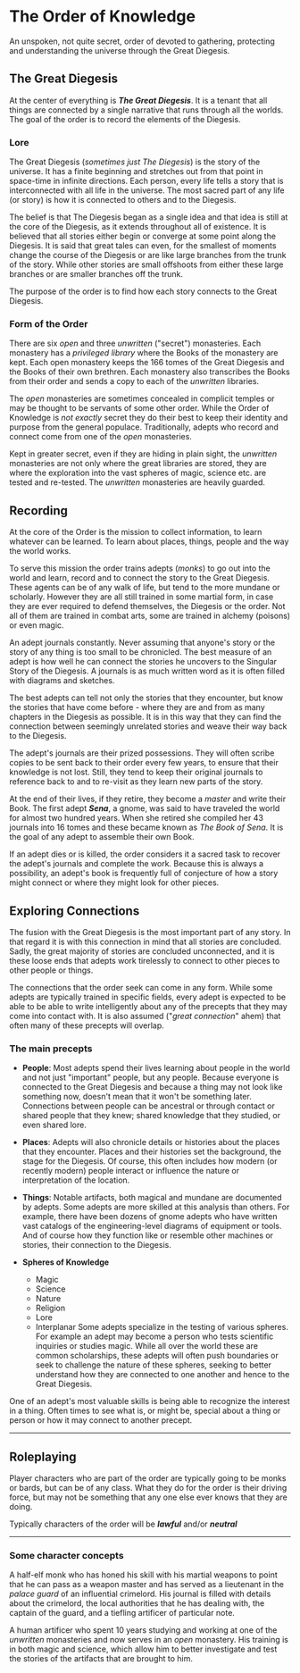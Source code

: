 # The Order of Knowledge

An unspoken, not quite secret, order of devoted to gathering, protecting and understanding the universe through the Great Diegesis.

## The Great Diegesis
At the center of everything is ***The Great Diegesis***. It is a tenant that all things are connected by a single narrative that runs through all the worlds. The goal of the order is to record the elements of the Diegesis.

### Lore
The Great Diegesis (*sometimes just The Diegesis*) is the story of the universe. It has a finite beginning and stretches out from that point in space-time in infinite directions. Each person, every life tells a story that is interconnected with all life in the universe. The most sacred part of any life (or story) is how it is connected to others and to the Diegesis.

The belief is that The Diegesis began as a single idea and that idea is still at the core of the Diegesis, as it extends throughout all of existence. It is believed that all stories either begin or converge at some point along the Diegesis. It is said that great tales can even, for the smallest of moments change the course of the Diegesis or are like large branches from the trunk of the story. While other stories are small offshoots from either these large branches or are smaller branches off the trunk.

The purpose of the order is to find how each story connects to the Great Diegesis.

### Form of the Order
There are six *open* and three *unwritten* ("secret") monasteries. Each monastery has a *privileged library* where the Books of the monastery are kept. Each open monastery keeps  the 166 tomes of the Great Diegesis and the Books of their own brethren. Each monastery also transcribes the Books from their order and sends a copy to each of the *unwritten* libraries.

The *open* monasteries are sometimes concealed in complicit temples or may be thought to be servants of some other order. While the Order of Knowledge is *not exactly* secret they do their best to keep their identity and purpose from the general populace. Traditionally, adepts who record and connect come from one of the *open* monasteries. 

Kept in greater secret, even if they are hiding in plain sight, the *unwritten* monasteries are not only where the great libraries are stored, they are where the exploration into the vast spheres of magic, science etc. are tested and re-tested. The *unwritten* monasteries are heavily guarded.

## Recording
At the core of the Order is the mission to collect information, to learn whatever can be learned. To learn about places, things, people and the way the world works. 

To serve this mission the order trains adepts (*monks*) to go out into the world and learn, record and to connect the story to the Great Diegesis. These agents can be of any walk of life, but tend to the more mundane or scholarly. However they are all still trained in some martial form, in case they are ever required to defend themselves, the Diegesis or the order. Not all of them are trained in combat arts, some are trained in alchemy (poisons) or even magic.

An adept journals constantly. Never assuming that anyone's story or the story of any thing is too small to be chronicled. The best measure of an adept is how well he can connect the stories he uncovers to the Singular Story of the Diegesis. A journals is as much written word as it is often filled with diagrams and sketches. 

The best adepts can tell not only the stories that they encounter, but know the stories that have come before - where they are and from as many chapters in the Diegesis as possible. It is in this way that they can find the connection between seemingly unrelated stories and weave their way back to the Diegesis.

The adept's journals are their prized possessions. They will often scribe copies to be sent back to their order every few years, to ensure that their knowledge is not lost. Still, they tend to keep their original journals to reference back to and to re-visit as they learn new parts of the story.

At the end of their lives, if they retire, they become a *master* and write their Book. The first adept ***Sena***, a gnome, was said to have traveled the world for almost two hundred years. When she retired she compiled her 43 journals into 16 tomes and these became known as *The Book of Sena*. It is the goal of any adept to assemble their own Book.

If an adept dies or is killed, the order considers it a sacred task to recover the adept's journals and complete the work. Because this is always a possibility, an adept's book is frequently full of conjecture of how a story might connect or where they might look for other pieces.

## Exploring Connections
The fusion with the Great Diegesis is the most important part of any story. In that regard it is with this connection in mind that all stories are concluded. Sadly, the great majority of stories are concluded unconnected, and it is these loose ends that adepts work tirelessly to connect to other pieces to other people or things.

The connections that the order seek can come in any form. While some adepts are typically trained in specific fields, every adept is expected to be able to be able to write intelligently about any of the precepts that they may come into contact with. It is also assumed ("*great connection*" ahem) that often many of these precepts will overlap.

### The main precepts
* **People**: Most adepts spend their lives learning about people in the world and not just "important" people, but any people. Because everyone is connected to the Great Diegesis and because a thing may not look like something now, doesn't mean that it won't be something later. Connections between people can be ancestral or through contact or shared people that they knew; shared knowledge that they studied, or even shared lore.

* **Places**: Adepts will also chronicle details or histories about the places that they encounter. Places and their histories set the background, the stage for the Diegesis. Of course, this often includes how modern (or recently modern) people interact or influence the nature or interpretation of the location.

* **Things**: Notable artifacts, both magical and mundane are documented by adepts. Some adepts are more skilled at this analysis than others. For example, there have been dozens of gnome adepts who have written vast catalogs of the engineering-level diagrams of equipment or tools. And of course how they function like or resemble other machines or stories, their connection to the Diegesis.

* **Spheres of Knowledge**
    * Magic
    * Science
    * Nature
    * Religion
    * Lore
    * Interplanar
Some adepts specialize in the testing of various spheres. For example an adept may become a person who tests scientific inquiries or studies magic. While all over the world these are common scholarships, these adepts will often push boundaries or seek to challenge the nature of these spheres, seeking to better understand how they are connected to one another and hence to the Great Diegesis.

One of an adept's most valuable skills is being able to recognize the interest in a thing. Often times to see what is, or might be, special about a thing or person or how it may connect to another precept.

---
## Roleplaying

Player characters who are part of the order are typically going to be monks or bards, but can be of any class. What they do for the order is their driving force, but may not be something that any one else ever knows that they are doing.

Typically characters of the order will be ***lawful*** and/or ***neutral***


---
### Some character concepts
A half-elf monk who has honed his skill with his martial weapons to point that he can pass as a weapon master and has served as a lieutenant in the *palace guard* of an influential crimelord. His journal is filled with details about the crimelord, the local authorities that he has dealing with, the captain of the guard, and a tiefling artificer of particular note.

A human artificer who spent 10 years studying and working at one of the *unwritten* monasteries and now serves in an *open* monastery. His training is in both magic and science, which allow him to better investigate and test the stories of the artifacts that are brought to him.


